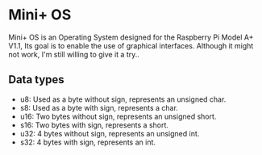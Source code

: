# Mini+ OS
Mini+ OS is an Operating System designed for the Raspberry Pi Model A+ V1.1, Its goal is to enable the use of graphical interfaces.  Although it might not work, I'm still willing to give it a try..

## Data types
- u8: Used as a byte without sign, represents an unsigned char.
- s8: Used as a byte with sign, represents a char.
- u16: Two bytes without sign, represents an unsigned short.
- s16: Two bytes with sign, represents a short.
- u32: 4 bytes without sign, represents an unsigned int.
- s32: 4 bytes with sign, represents an int.